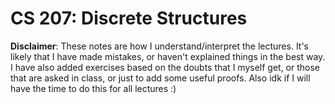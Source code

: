 # CS 207: Discrete Structures
**Disclaimer**: These notes are how I understand/interpret the lectures.
It's likely that I have made mistakes, or haven't explained things in the best way.
I have also added exercises based on the doubts that I myself get, or those that are asked in class, or just to add some useful proofs.
Also idk if I will have the time to do this for all lectures :)
